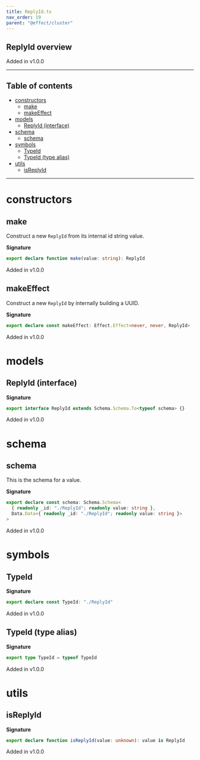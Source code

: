 ```yaml
---
title: ReplyId.ts
nav_order: 19
parent: "@effect/cluster"
---
```


## ReplyId overview

Added in v1.0.0

---

<h2 class="text-delta">Table of contents</h2>

- [constructors](#constructors)
  - [make](#make)
  - [makeEffect](#makeeffect)
- [models](#models)
  - [ReplyId (interface)](#replyid-interface)
- [schema](#schema)
  - [schema](#schema-1)
- [symbols](#symbols)
  - [TypeId](#typeid)
  - [TypeId (type alias)](#typeid-type-alias)
- [utils](#utils)
  - [isReplyId](#isreplyid)

---

# constructors

## make

Construct a new `ReplyId` from its internal id string value.

**Signature**

```ts
export declare function make(value: string): ReplyId
```

Added in v1.0.0

## makeEffect

Construct a new `ReplyId` by internally building a UUID.

**Signature**

```ts
export declare const makeEffect: Effect.Effect<never, never, ReplyId>
```

Added in v1.0.0

# models

## ReplyId (interface)

**Signature**

```ts
export interface ReplyId extends Schema.Schema.To<typeof schema> {}
```

Added in v1.0.0

# schema

## schema

This is the schema for a value.

**Signature**

```ts
export declare const schema: Schema.Schema<
  { readonly _id: "./ReplyId"; readonly value: string },
  Data.Data<{ readonly _id: "./ReplyId"; readonly value: string }>
>
```

Added in v1.0.0

# symbols

## TypeId

**Signature**

```ts
export declare const TypeId: "./ReplyId"
```

Added in v1.0.0

## TypeId (type alias)

**Signature**

```ts
export type TypeId = typeof TypeId
```

Added in v1.0.0

# utils

## isReplyId

**Signature**

```ts
export declare function isReplyId(value: unknown): value is ReplyId
```

Added in v1.0.0
